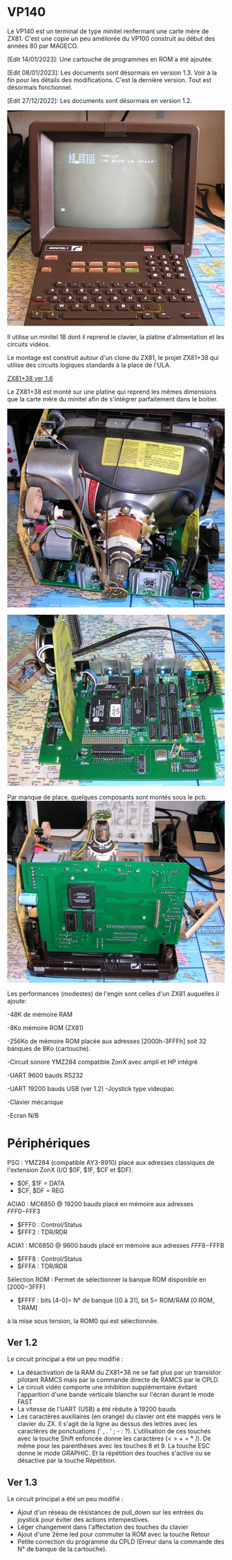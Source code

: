 # VP140

Le VP140 est un terminal de type minitel renfermant une carte mère de ZX81.
C'est une copie un peu améliorée du VP100 construit au début des années 80 par MAGECO.

[Edit 14/01/2023]: Une cartouche de programmes en ROM a été ajoutée.

[Edit 08/01/2023]: Les documents sont désormais en version 1.3. Voir à la fin pour les détails des modifications. C'est la dernière version. Tout est désormais fonctionnel.

[Edit 27/12/2022]: Les documents sont désormais en version 1.2.



![VP140](./VP140_1.JPG?raw=true "Optional Title")

Il utilise un minitel 1B dont il reprend le clavier, la platine d'alimentation et les circuits vidéos.

Le montage est construit autour d'un clone du ZX81, le projet ZX81+38 qui utilise des circuits logiques standards à la place de l'ULA.

[ZX81+38 ver 1.6](https://revspace.nl/ZX81plus38_simple_to_build_ZX-81_clone)

Le ZX81+38 est monté sur une platine qui reprend les mêmes dimensions que la carte mère du minitel afin de s'intégrer parfaitement dans le boitier.

![Intérieur du VP140](./VP140_2.JPG?raw=true "Optional Title")

![Carte principale](./VP140_3.JPG?raw=true "Optional Title")

Par manque de place, quelques composants sont montés sous le pcb.
![Carte principale](./VP140_4.JPG?raw=true "Optional Title")


Les performances (modestes) de l'engin sont celles d'un ZX81 auquelles il ajoute:

-48K de mémoire RAM

-8Ko mémoire ROM (ZX81)

-256Ko de mémoire ROM placée aux adresses [2000h-3FFFh] soit 32 banques de 8Ko (cartouche).

-Circuit sonore YMZ284 compatible ZonX avec ampli et HP intégré

-UART 9600 bauds RS232

-UART 19200 bauds USB (ver 1.2)
-Joystick type videopac

-Clavier mécanique

-Ecran N/B


# Périphériques

PSG : YMZ284 (compatible AY3-8910) placé aux adresses classiques de l'extension ZonX (I/O $0F, $1F, $CF et $DF).
- $0F, $1F = DATA
- $CF, $DF = REG

ACIA0 : MC6850 @ 19200 bauds placé en mémoire aux adresses $FFF0-$FFF3
- $FFF0 : Control/Status
- $FFF2 : TDR/RDR

ACIA1 : MC6850 @  9600 bauds placé en mémoire aux adresses $FFF8-$FFFB
- $FFF8 : Control/Status
- $FFFA : TDR/RDR

Sélection ROM : Permet de sélectionner la banque ROM disponible en [$2000-$3FFF]
- $FFFF : bits [4-0]= N° de banque ([0 à 31], bit 5= ROM/RAM [0:ROM, 1:RAM]

à la mise sous tension, la ROM0 qui est sélectionnée.

## Ver 1.2

Le circuit principal a été un peu modifié :
- La désactivation de la RAM du ZX81+38 ne se fait plus par un transistor pilotant RAMCS mais par la commande directe de RAMCS par le CPLD.
- Le circuit vidéo comporte une inhibition supplémentaire évitant l'apparition d'une bande verticale blanche sur l'écran durant le mode FAST
- La vitesse de l'UART (USB) a été réduite à 19200 bauds
- Les caractères auxiliaires (en orange) du clavier ont été mappés vers le clavier du ZX. Il s'agit de la ligne au dessus des lettres avec les caractères de ponctuations (' , . ' ; - : ?). L'utilisation de ces touches avec la touche Shift enfoncée donne les caractères (< > + = * /). De même pour les parenthèses avec les touches 8 et 9. La touche ESC donne le mode GRAPHIC. Et la répétition des touches s'active ou se désactive par la touche Répétition.

## Ver 1.3

Le circuit principal a été un peu modifié :
- Ajout d'un réseau de résistances de pull_down sur les entrées du joystick pour éviter des actions intempestives.
- Léger changement dans l'affectation des touches du clavier
- Ajout d'une 2ème led pour commuter la ROM avec la touche Retour
- Petite correction du programme du CPLD (Erreur dans la commande des N° de banque de la cartouche).

